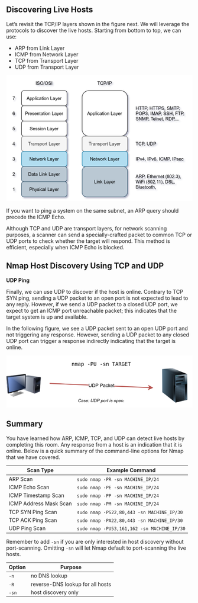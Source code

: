 ## Discovering Live Hosts

Let’s revisit the TCP/IP layers shown in the figure next. We will leverage the protocols to discover the live hosts. Starting from bottom to top, we can use:

-   ARP from Link Layer
-   ICMP from Network Layer
-   TCP from Transport Layer
-   UDP from Transport Layer

![](../../attachment/be587ac404d21b3584b5705adbc3df9c.png)

If you want to ping a system on the same subnet, an ARP query should precede the ICMP Echo.

Although TCP and UDP are transport layers, for network scanning purposes, a scanner can send a specially-crafted packet to common TCP or UDP ports to check whether the target will respond. This method is efficient, especially when ICMP Echo is blocked.

## Nmap Host Discovery Using TCP and UDP

**UDP Ping**

Finally, we can use UDP to discover if the host is online. Contrary to TCP SYN ping, sending a UDP packet to an open port is not expected to lead to any reply. However, if we send a UDP packet to a closed UDP port, we expect to get an ICMP port unreachable packet; this indicates that the target system is up and available.

In the following figure, we see a UDP packet sent to an open UDP port and not triggering any response. However, sending a UDP packet to any closed UDP port can trigger a response indirectly indicating that the target is online.

![](../../attachment/9559725f74bb9e9d204c589fa56e0ee1.png)

## Summary

You have learned how ARP, ICMP, TCP, and UDP can detect live hosts by completing this room. Any response from a host is an indication that it is online. Below is a quick summary of the command-line options for Nmap that we have covered.

Scan Type | Example Command
--- | ---
ARP Scan | `sudo nmap -PR -sn MACHINE_IP/24`
ICMP Echo Scan | `sudo nmap -PE -sn MACHINE_IP/24`
ICMP Timestamp Scan | `sudo nmap -PP -sn MACHINE_IP/24`
ICMP Address Mask Scan | `sudo nmap -PM -sn MACHINE_IP/24`
TCP SYN Ping Scan | `sudo nmap -PS22,80,443 -sn MACHINE_IP/30`
TCP ACK Ping Scan | `sudo nmap -PA22,80,443 -sn MACHINE_IP/30`
UDP Ping Scan | `sudo nmap -PU53,161,162 -sn MACHINE_IP/30`

Remember to add `-sn` if you are only interested in host discovery without port-scanning. Omitting `-sn` will let Nmap default to port-scanning the live hosts.

Option | Purpose
--- | ---
`-n` | no DNS lookup
`-R` | reverse-DNS lookup for all hosts
`-sn` | host discovery only

